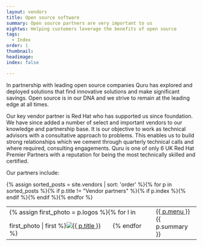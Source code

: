 ```yaml
---
layout: vendors
title: Open source software
summary: Open source partners are very important to us
eightws: Helping customers leverage the benefits of open source
tags:
  - Index
order: 1
thumbnail:
headimage:
index: false

---
```


In partnership with leading open source companies Quru has explored and deployed solutions that find innovative solutions and make significant savings.  Open source is in our DNA and we strive to remain at the leading edge at all times.

Our key vendor partner is Red Hat who has supported us since foundation. We have since added a number of select and important vendors to our knowledge and partnership base. It is our objective to work as technical advisors with a consultative approach to problems.  This enables us to build strong relationships which we cement through quarterly technical calls and where required, consulting engagements. Quru is one of only 6 UK Red Hat Premier Partners with a reputation for being the most technically skilled and certified.

Our partners include:

<table class='padded'>
{% assign sorted_posts = site.vendors | sort: 'order' %}{% for p in sorted_posts %}{% if p.title != "Vendor partners" %}{% if p.index %}<tr><td>{% assign first_photo = p.logos %}{% for l in first_photo | first %}<a href='{{ p.url }}' style='border-bottom: none;'><img src='{{ l.logo }}&width=80' border='0' alt='{{ p.title }}' style='margin: 1em 2em 0 0; '></a>{% endfor %}</td><td><a href='{{ p.url }}'>{{ p.menu }}</a><br/>{{ p.summary }}</td></tr>{% endif %}{% endif %}{% endfor %}
</table>
